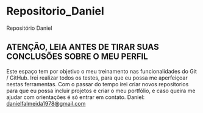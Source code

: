 # Repositorio_Daniel
Repositório Daniel

## ATENÇÃO, LEIA ANTES DE TIRAR SUAS CONCLUSÕES SOBRE O MEU PERFIL ##

Este espaço tem por objetivo o meu treinamento nas funcionalidades do Git / GitHub.
Irei realizar todos os testes, para que eu possa me aperfeiçoar nestas ferramentas.
Com o passar do tempo irei criar novos repositorios para que eu possa incluir projetos e criar o meu portfólio, e caso queira me ajudar
com orientações é só entrar em contato.
Daniel: danielfalmeida1978@gmail.com
